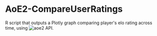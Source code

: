 # AoE2-CompareUserRatings
R script that outputs a Plotly graph comparing player's elo rating across time, using ![aoe2](https://aoe2.net/) API. 
